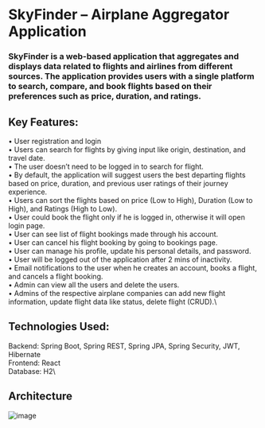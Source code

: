 # SkyFinder – Airplane Aggregator Application
### SkyFinder is a web-based application that aggregates and displays data related to flights and airlines from different sources. The application provides users with a single platform to search, compare, and book flights based on their preferences such as price, duration, and ratings.

## Key Features:
•	User registration and login\
•	Users can search for flights by giving input like origin, destination, and travel date. \
•	The user doesn’t need to be logged in to search for flight.\
•	By default, the application will suggest users the best departing flights based on price, duration, and previous user ratings of their journey experience. \
•	Users can sort the flights based on price (Low to High), Duration (Low to High), and Ratings (High to Low).\
•	User could book the flight only if he is logged in, otherwise it will open login page. \
•	User can see list of flight bookings made through his account.\
•	User can cancel his flight booking by going to bookings page.\
•	User can manage his profile, update his personal details, and password.\
•	User will be logged out of the application after 2 mins of inactivity.\
•	Email notifications to the user when he creates an account, books a flight, and cancels a flight booking.\
•	Admin can view all the users and delete the users.\
•	Admins of the respective airplane companies can add new flight information, update flight data like status, delete flight (CRUD).\

## Technologies Used:
Backend: Spring Boot, Spring REST, Spring JPA, Spring Security, JWT, Hibernate\
Frontend: React\
Database: H2\

## Architecture

![image](https://user-images.githubusercontent.com/113478192/235295201-d4bf6d43-de0d-41cb-9421-88884a3e7198.png)


